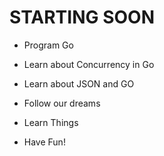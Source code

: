 # STARTING SOON

- Program Go

- Learn about Concurrency
  in Go

- Learn about JSON and GO

- Follow our dreams

- Learn Things

- Have Fun!
